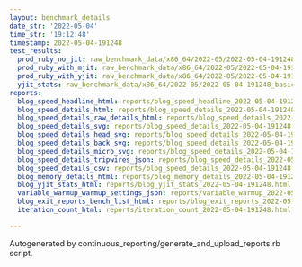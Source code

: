 ```yaml
---
layout: benchmark_details
date_str: '2022-05-04'
time_str: '19:12:48'
timestamp: 2022-05-04-191248
test_results:
  prod_ruby_no_jit: raw_benchmark_data/x86_64/2022-05/2022-05-04-191248_basic_benchmark_prod_ruby_no_jit.json
  prod_ruby_with_mjit: raw_benchmark_data/x86_64/2022-05/2022-05-04-191248_basic_benchmark_prod_ruby_with_mjit.json
  prod_ruby_with_yjit: raw_benchmark_data/x86_64/2022-05/2022-05-04-191248_basic_benchmark_prod_ruby_with_yjit.json
  yjit_stats: raw_benchmark_data/x86_64/2022-05/2022-05-04-191248_basic_benchmark_yjit_stats.json
reports:
  blog_speed_headline_html: reports/blog_speed_headline_2022-05-04-191248.html
  blog_speed_details_html: reports/blog_speed_details_2022-05-04-191248.html
  blog_speed_details_raw_details_html: reports/blog_speed_details_2022-05-04-191248.raw_details.html
  blog_speed_details_svg: reports/blog_speed_details_2022-05-04-191248.svg
  blog_speed_details_head_svg: reports/blog_speed_details_2022-05-04-191248.head.svg
  blog_speed_details_back_svg: reports/blog_speed_details_2022-05-04-191248.back.svg
  blog_speed_details_micro_svg: reports/blog_speed_details_2022-05-04-191248.micro.svg
  blog_speed_details_tripwires_json: reports/blog_speed_details_2022-05-04-191248.tripwires.json
  blog_speed_details_csv: reports/blog_speed_details_2022-05-04-191248.csv
  blog_memory_details_html: reports/blog_memory_details_2022-05-04-191248.html
  blog_yjit_stats_html: reports/blog_yjit_stats_2022-05-04-191248.html
  variable_warmup_warmup_settings_json: reports/variable_warmup_2022-05-04-191248.warmup_settings.json
  blog_exit_reports_bench_list_html: reports/blog_exit_reports_2022-05-04-191248.bench_list.html
  iteration_count_html: reports/iteration_count_2022-05-04-191248.html

---
```

Autogenerated by continuous_reporting/generate_and_upload_reports.rb script.
